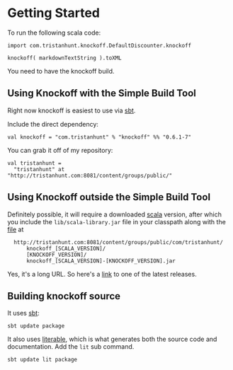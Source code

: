 Getting Started
===============

To run the following scala code:

    import com.tristanhunt.knockoff.DefaultDiscounter.knockoff
    
    knockoff( markdownTextString ).toXML
    
You need to have the knockoff build.


## Using Knockoff with the Simple Build Tool ##

Right now knockoff is easiest to use via [sbt][].

Include the direct dependency:

    val knockoff = "com.tristanhunt" % "knockoff" %% "0.6.1-7"

You can grab it off of my repository:

    val tristanhunt =
      "tristanhunt" at "http://tristanhunt.com:8081/content/groups/public/"


## Using Knockoff outside the Simple Build Tool ##

Definitely possible, it will require a downloaded [scala][] version, after which you
include the `lib/scala-library.jar` file in your classpath along with the [file][1] at

	  http://tristanhunt.com:8081/content/groups/public/com/tristanhunt/
		  knockoff_[SCALA_VERSION]/
		  [KNOCKOFF_VERSION]/
		  knockoff_[SCALA_VERSION]-[KNOCKOFF_VERSION].jar

Yes, it's a long URL. So here's a [link][1] to one of the latest releases.


## Building knockoff source ##

It uses [sbt][]:

    sbt update package

It also uses [literable][], which is what generates both the source code and
documentation. Add the `lit` sub command.

    sbt update lit package


[1]: http://tristanhunt.com:8081/content/groups/public/com/tristanhunt/knockoff_2.7.7/0.6.1-7/knockoff_2.7.7-0.6.1-7.jar
[literable]: http://tristanhunt.com/projects/literable
[sbt]: http://code.google.com/p/simple-build-tool/
[scala]: http://www.scala-lang.org
